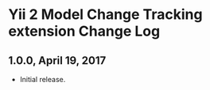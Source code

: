 Yii 2 Model Change Tracking extension Change Log
================================================

1.0.0, April 19, 2017
---------------------

- Initial release.

